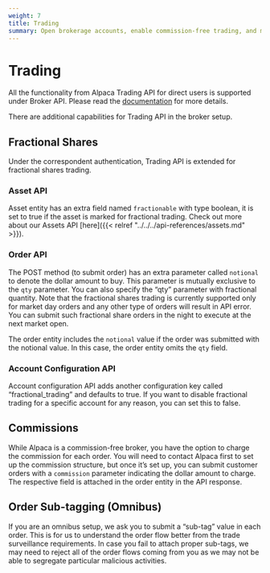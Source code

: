```yaml
---
weight: 7
title: Trading
summary: Open brokerage accounts, enable commission-free trading, and manage the ongoing user experience with Alpaca Broker API
---
```


# Trading

All the functionality from Alpaca Trading API for direct users is supported
under Broker API. Please read the [documentation](https://alpaca.markets/docs)
for more details.

There are additional capabilities for Trading API in the broker setup.

## **Fractional Shares**

Under the correspondent authentication, Trading API is extended for fractional shares trading.

### Asset API

Asset entity has an extra field named `fractionable` with type boolean, it is set to true if the asset is marked for fractional trading. Check out more about our Assets API [here]({{< relref "../../../api-references/assets.md" >}}).

### Order API

The POST method (to submit order) has an extra parameter called `notional` to denote the dollar amount to buy. This parameter is mutually exclusive to the `qty` parameter. You can also specify the “qty” parameter with fractional quantity. Note that the fractional shares trading is currently supported only for market day orders and any other type of orders will result in API error. You can submit such fractional share orders in the night to execute at the next market open.

The order entity includes the `notional` value if the order was submitted with the notional value. In this case, the order entity omits the `qty` field.

### Account Configuration API

Account configuration API adds another configuration key called “fractional_trading” and defaults to true. If you want to disable fractional trading for a specific account for any reason, you can set this to false.

## **Commissions**

While Alpaca is a commission-free broker, you have the option to charge the
commission for each order. You will need to contact Alpaca first to set up the
commission structure, but once it’s set up, you can submit customer orders with
a `commission` parameter indicating the dollar amount to charge. The respective
field is attached in the order entity in the API response.

## **Order Sub-tagging (Omnibus)**

If you are an omnibus setup, we ask you to submit a “sub-tag” value in each
order. This is for us to understand the order flow better from the trade
surveillance requirements. In case you fail to attach proper sub-tags, we may
need to reject all of the order flows coming from you as we may not be able to
segregate particular malicious activities.

&nbsp;
